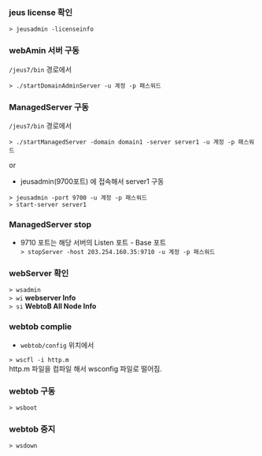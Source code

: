 ### jeus license 확인

`> jeusadmin -licenseinfo`  

### webAmin 서버 구동

`/jeus7/bin` 경로에서  

`> ./startDomainAdminServer -u 계정 -p 패스워드`  


### ManagedServer 구동

`/jeus7/bin` 경로에서  

`> ./startManagedServer -domain domain1 -server server1 -u 계정 -p 패스워드 `  

or  
- jeusadmin(9700포트) 에 접속해서 server1 구동  

`> jeusadmin -port 9700 -u 계정 -p 패스워드`  
`> start-server server1`  

### ManagedServer stop

- 9710 포트는 해당 서버의 Listen 포트 - Base 포트  
`> stopServer -host 203.254.160.35:9710 -u 계정 -p 패스워드`  


### webServer 확인
`> wsadmin`  
`> wi` **webserver Info**  
`> si` **WebtoB All Node Info**  


### webtob complie

- `webtob/config` 위치에서  

`> wscfl -i http.m`  
http.m 파일을 컴파일 해서 wsconfig 파일로 떨어짐.  

### webtob 구동
`> wsboot`  

### webtob 중지
`> wsdown`  

